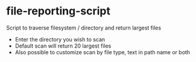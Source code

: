 # file-reporting-script
Script to traverse filesystem / directory and return largest files
- Enter the directory you wish to scan
- Default scan will return 20 largest files
- Also possible to customize scan by file type, text in path name or both
